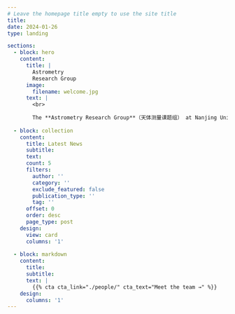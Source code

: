 ```yaml
---
# Leave the homepage title empty to use the site title
title:
date: 2024-01-26
type: landing

sections:
  - block: hero
    content:
      title: |
        Astrometry
        Research Group
      image:
        filename: welcome.jpg
      text: |
        <br>
        
        The **Astrometry Research Group**（天体测量课题组） at Nanjing University is interested in various topics in the field of fundamental astronomy, including the astronomical reference system and Earth rotation.
  
  - block: collection
    content:
      title: Latest News
      subtitle:
      text:
      count: 5
      filters:
        author: ''
        category: ''
        exclude_featured: false
        publication_type: ''
        tag: ''
      offset: 0
      order: desc
      page_type: post
    design:
      view: card
      columns: '1'
  
  - block: markdown
    content:
      title:
      subtitle:
      text: |
        {{% cta cta_link="./people/" cta_text="Meet the team →" %}}
    design:
      columns: '1'
---
```

